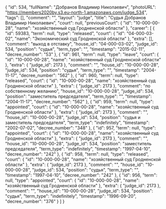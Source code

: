 {
    "id": 534,
    "fullName": "Добранов Владимир Николаевич",
    "photoURL": "https://members2020by.s3.eu-north-1.amazonaws.com/judge_534",
    "tags": [],
    "comment": "",
    "layout": "judge",
    "title": "Судья Добранов Владимир Николаевич",
    "court": null,
    "previousCourt": {
        "id": "10-000-00-28",
        "name": "хозяйственный суд Гродненской области"
    },
    "career": [
        {
            "id": 59383,
            "term": null,
            "type": "released",
            "court": {
                "id": "04-000-03-02",
                "name": "Экономический суд Гродненской области"
            },
            "extra": [],
            "comment": "выход в отставку",
            "house_id": "04-000-03-02",
            "judge_id": 534,
            "position": "судья",
            "term_type": "",
            "timestamp": "2015-02-11",
            "decree_number": "53"
        },
        {
            "id": 961,
            "term": null,
            "type": "leave",
            "court": {
                "id": "10-000-00-28",
                "name": "хозяйственный суд Гродненской области"
            },
            "extra": {
                "judge_id": 2173
            },
            "comment": "",
            "house_id": "10-000-00-28",
            "judge_id": 534,
            "position": "судья",
            "term_type": "",
            "timestamp": "2004-11-17",
            "decree_number": "562"
        },
        {
            "id": 960,
            "term": null,
            "type": "released",
            "court": {
                "id": "10-000-00-28",
                "name": "хозяйственный суд Гродненской области"
            },
            "extra": {
                "judge_id": 2173
            },
            "comment": "по собственному желанию",
            "house_id": "10-000-00-28",
            "judge_id": 534,
            "position": "заместитель председателя",
            "term_type": "",
            "timestamp": "2004-11-17",
            "decree_number": "562"
        },
        {
            "id": 959,
            "term": null,
            "type": "appointed",
            "court": {
                "id": "10-000-00-28",
                "name": "хозяйственный суд Гродненской области"
            },
            "extra": {
                "judge_id": 2173
            },
            "comment": "",
            "house_id": "10-000-00-28",
            "judge_id": 534,
            "position": "судья и заместитель председателя",
            "term_type": "indefinitely",
            "timestamp": "2002-07-02",
            "decree_number": "348"
        },
        {
            "id": 957,
            "term": null,
            "type": "appointed",
            "court": {
                "id": "10-000-00-28",
                "name": "хозяйственный суд Гродненской области"
            },
            "extra": {
                "judge_id": 2173
            },
            "comment": "",
            "house_id": "10-000-00-28",
            "judge_id": 534,
            "position": "заместитель председателя",
            "term_type": "indefinitely",
            "timestamp": "1997-04-10",
            "decree_number": "242"
        },
        {
            "id": 958,
            "term": null,
            "type": "released",
            "court": {
                "id": "10-000-00-28",
                "name": "хозяйственный суд Гродненской области"
            },
            "extra": {
                "judge_id": 2173
            },
            "comment": "",
            "house_id": "10-000-00-28",
            "judge_id": 534,
            "position": "судья",
            "term_type": "",
            "timestamp": "1997-04-10",
            "decree_number": "242"
        },
        {
            "id": 956,
            "term": null,
            "type": "appointed",
            "court": {
                "id": "10-000-00-28",
                "name": "хозяйственный суд Гродненской области"
            },
            "extra": {
                "judge_id": 2173
            },
            "comment": "",
            "house_id": "10-000-00-28",
            "judge_id": 534,
            "position": "судья",
            "term_type": "indefinitely",
            "timestamp": "1996-09-20",
            "decree_number": "376"
        }
    ]
}